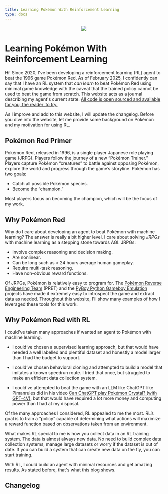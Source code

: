 ```yaml
---
title: Learning Pokémon With Reinforcement Learning 
type: docs
---
```


<div style="text-align: center;">

![](logo.png)

</div>

# Learning Pokémon With Reinforcement Learning

Hi! Since 2020, I've been developing a reinforcement learning (RL) agent to beat the 1996 game Pokémon Red.
As of February 2025, I confidently can say that I have an RL system that _can learn_ to beat Pokémon Red using minimal game knowledge with the caveat that the trained policy cannot be used to beat the game from scratch. This website acts as a journal describing my agent's current state. [All code is open sourced and available for you, the reader, to try.](https://github.com/thatguy11325/Pokémonred_puffer)

As I improve and add to this website, I will update the changelog. Before you dive into the website,
let me provide some background on Pokémon and my motivation for using RL.

## Pokémon Red Primer

Pokémon Red, released in 1996, is a single player Japanese role playing game (JRPG). 
Players follow the journey of a new “Pokémon Trainer.” Players capture Pokémon “creatures” to battle against opposing Pokémon, 
explore the world and progress through the game’s storyline. Pokémon has two goals:

- Catch all possible Pokémon species.
- Become the “champion.”

Most players focus on becoming the champion, which will be the focus of my work.

## Why Pokémon Red

Why do I care about developing an agent to beat Pokémon with machine learning? 
The answer is really a bit higher level. I care about solving _JRPGs_ with machine learning as a stepping stone towards AGI. JRPGs: 

- Involve complex reasoning and decision making.
- Are nonlinear.
- Can be long such as > 24 hours average human gameplay.
- Require multi-task reasoning.
- Have non-obvious reward functions.

Of JRPGs, Pokémon is relatively easy to program for. 
The [Pokémon Reverse Engineering Team](https://github.com/pret) (PRET) and the [PyBoy Python Gameboy Emulation](https://github.com/Baekalfen/PyBoy) projects have 
made it extremely easy to introspect the game and extract data as needed. Throughout this website, I'll show many examples of how I leveraged these tools for this work.

## Why Pokémon Red with RL
I could’ve taken many approaches if wanted an agent to Pokémon with machine learning.

- I could’ve chosen a supervised learning approach, but that would have needed a well 
labelled and plentiful dataset and honestly a model larger than I had the budget to support.

- I could’ve chosen behavioral cloning and attempted to build a model that imitates a
known speedrun route. I tried that once, but struggled to make an efficient data collection system.

- I could’ve attempted to beat the game with an LLM like ChatGPT like Pimanrules did 
in his video [Can ChatGPT play Pokémon Crystal? (with GPT-4V)](https://www.youtube.com/watch?v=Dct7dffObpY), but that would have
required a lot more money and computing power than I had at my disposal.

Of the many approaches I considered, RL appealed to me the most.
RL’s goal is to train a “policy” capable of determining what actions will maximize 
a reward function based on observations taken from an environment. 

What makes RL special to me is how you collect data in an RL training system. 
The data is almost always new data. No need to build 
complex data collection systems, manage large datasets or worry if the dataset is 
out of date. If you can build a system that can create new data on the fly, you can start training. 

With RL, I could build an agent with minimal resources and get amazing results. As stated before, that's what this blog shows.

## Changelog

